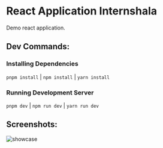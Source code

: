 # React Application Internshala

Demo react application.

## Dev Commands:

### Installing Dependencies

`pnpm install` | `npm install` | `yarn install`

### Running Development Server

`pnpm dev` | `npm run dev` | `yarn run dev`

## Screenshots:

![showcase](https://github.com/man2k/ReactApp_Internshala/assets/124410051/af491e3d-df12-4e5b-984c-aa71d32b940f)
